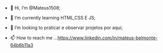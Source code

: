 
- 👋 Hi, I’m @Mateus1508;

- 🌱 I’m currently learning  HTML,CSS E JS;

- 💞️ I’m looking to  praticar e observar projetos por aqui;

- 📫 How to reach me ...https://www.linkedin.com/in/mateus-belmonte-64b6b11a3

